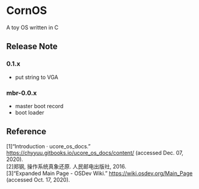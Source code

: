 # CornOS 
A toy OS written in C

## Release Note

### 0.1.x
- put string to VGA

### mbr-0.0.x
- master boot record
- boot loader

## Reference
[1]“Introduction · ucore_os_docs.” https://chyyuu.gitbooks.io/ucore_os_docs/content/ (accessed Dec. 07, 2020).  
[2]郑钢, 操作系统真象还原. 人民邮电出版社, 2016.  
[3]“Expanded Main Page - OSDev Wiki.” https://wiki.osdev.org/Main_Page (accessed Oct. 17, 2020).  

